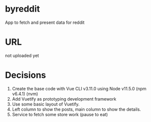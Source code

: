 # byreddit
App to fetch and present data for reddit

# URL
not uploaded yet

# Decisions

1. Create the base code with Vue CLI v3.11.0 using Node v11.5.0 (npm v6.4.1) (nvm)
2. Add Vuetify as prototyping development framework
3. Use some basic layout of Vuetify.
4. Left column to show the posts, main column to show the details.
5. Service to fetch some store work (pause to eat)